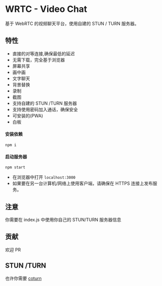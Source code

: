 # WRTC - Video Chat


基于 WebRTC 的视频聊天平台，使用自建的 STUN / TURN 服务器。

## 特性

- 直接的对等连接,确保最低的延迟
- 无需下载，完全基于浏览器
- 屏幕共享
- 画中画
- 文字聊天
- 背景替换
- 录制
- 截图
- 支持自建的 STUN /TURN 服务器
- 支持使用密码加入通话，确保安全
- 可安装的(PWA)
- 白板

#### 安装依赖

```
npm i
```

#### 启动服务器

```
npm start
```

- 在浏览器中打开 `localhost:3000`
- 如果要在另一台计算机/网络上使用客户端，请确保在 HTTPS 连接上发布服务。

## 注意

你需要在 index.js 中使用你自己的 STUN/TURN 服务器信息

## 贡献

欢迎 PR

## STUN /TURN

也许你需要 [coturn](https://github.com/coturn/coturn)


